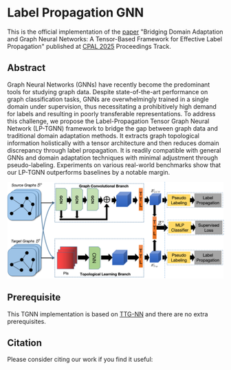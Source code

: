 # Label Propagation GNN

This is the official implementation of the [paper]() "Bridging Domain Adaptation and Graph Neural Networks: A Tensor-Based Framework for Effective Label Propagation" published at [CPAL 2025](https://cpal.cc/) Proceedings Track.

## Abstract

Graph Neural Networks (GNNs) have recently become the predominant tools for studying graph data. Despite state-of-the-art performance on graph classification tasks, GNNs are overwhelmingly trained in a single domain under supervision, thus necessitating a prohibitively high demand for labels and resulting in poorly transferable representations. 
To address this challenge, we propose the Label-Propagation Tensor Graph Neural Network (LP-TGNN) framework to bridge the gap between graph data and traditional domain adaptation methods. It extracts graph topological information holistically with a tensor architecture and then reduces domain discrepancy through label propagation. It is readily compatible with general GNNs and domain adaptation techniques with minimal adjustment through pseudo-labeling. Experiments on various real-world benchmarks show that our LP-TGNN outperforms baselines by a notable margin.

![LP-TGNN](LP-TGNN.png)

## Prerequisite

This TGNN implementation is based on [TTG-NN](https://github.com/TaoWen0309/TTG-NN) and there are no extra prerequisites.

## Citation
Please consider citing our work if you find it useful:
```

```
